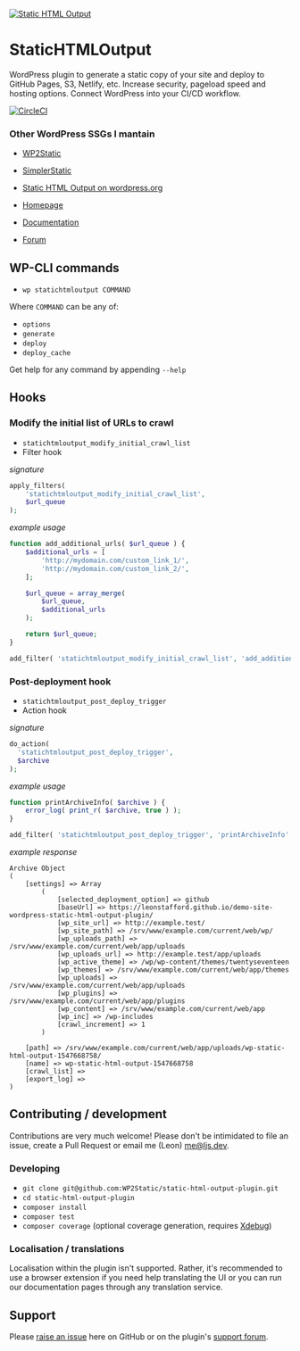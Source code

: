 [![Static HTML Output](https://cdn.statically.io/img/statichtmloutput.com/wp-content/uploads/2020/05/cropped-logo.png?w=200&f=auto)](https://statichtmloutput.com)

# StaticHTMLOutput

WordPress plugin to generate a static copy of your site and deploy to GitHub Pages, S3, Netlify, etc.  Increase security, pageload speed and hosting options. Connect WordPress into your CI/CD workflow.

[![CircleCI](https://circleci.com/gh/WP2Static/static-html-output-plugin.svg?style=svg)](https://circleci.com/gh/WP2Static/static-html-output-plugin)

### Other WordPress SSGs I mantain

 - [WP2Static](https://github.com/WP2Static/wp2static)
 - [SimplerStatic](https://github.com/WP2Static/simplerstatic)

 - [Static HTML Output on wordpress.org](https://wordpress.org/plugins/static-html-output-plugin)
 - [Homepage](https://statichtmloutput.com)
 - [Documentation](https://statichtmloutput.com/docs/)
 - [Forum](https://forum.wp2static.com)

## WP-CLI commands

 - `wp statichtmloutput COMMAND`

Where `COMMAND` can be any of:

 - `options`
 - `generate`
 - `deploy`
 - `deploy_cache`

Get help for any command by appending `--help`

## Hooks

### Modify the initial list of URLs to crawl

 - `statichtmloutput_modify_initial_crawl_list`
 - Filter hook

*signature*
```php
apply_filters(
    'statichtmloutput_modify_initial_crawl_list',
    $url_queue
);
```

*example usage*
```php
function add_additional_urls( $url_queue ) {
    $additional_urls = [
        'http://mydomain.com/custom_link_1/',
        'http://mydomain.com/custom_link_2/',
    ];

    $url_queue = array_merge(
        $url_queue,
        $additional_urls
    );

    return $url_queue;
}

add_filter( 'statichtmloutput_modify_initial_crawl_list', 'add_additional_urls' );
```
### Post-deployment hook

 - `statichtmloutput_post_deploy_trigger`
 - Action hook

*signature*
```php
do_action(
  'statichtmloutput_post_deploy_trigger',
  $archive
);
```

*example usage*
```php
function printArchiveInfo( $archive ) {
    error_log( print_r( $archive, true ) );
}

add_filter( 'statichtmloutput_post_deploy_trigger', 'printArchiveInfo' );
```

*example response*
```
Archive Object
(
    [settings] => Array
        (
            [selected_deployment_option] => github
            [baseUrl] => https://leonstafford.github.io/demo-site-wordpress-static-html-output-plugin/
            [wp_site_url] => http://example.test/
            [wp_site_path] => /srv/www/example.com/current/web/wp/
            [wp_uploads_path] => /srv/www/example.com/current/web/app/uploads
            [wp_uploads_url] => http://example.test/app/uploads
            [wp_active_theme] => /wp/wp-content/themes/twentyseventeen
            [wp_themes] => /srv/www/example.com/current/web/app/themes
            [wp_uploads] => /srv/www/example.com/current/web/app/uploads
            [wp_plugins] => /srv/www/example.com/current/web/app/plugins
            [wp_content] => /srv/www/example.com/current/web/app
            [wp_inc] => /wp-includes
            [crawl_increment] => 1
        )

    [path] => /srv/www/example.com/current/web/app/uploads/wp-static-html-output-1547668758/
    [name] => wp-static-html-output-1547668758
    [crawl_list] =>
    [export_log] =>
)

```

## Contributing / development

Contributions are very much welcome! Please don't be intimidated to file an issue, create a Pull Request or email me (Leon) [me@ljs.dev](mailto:me@ljs.dev).

### Developing

 - `git clone git@github.com:WP2Static/static-html-output-plugin.git`
 - `cd static-html-output-plugin`
 - `composer install`
 - `composer test`
 - `composer coverage` (optional coverage generation, requires [Xdebug](https://xdebug.org))


### Localisation / translations

Localisation within the plugin isn't supported. Rather, it's recommended to use a browser extension if you need help translating the UI or you can run our documentation pages through any translation service.

## Support

Please [raise an issue](https://github.com/WP2Static/static-html-output-plugin/issues/new) here on GitHub or on the plugin's [support forum](https://forum.wp2static.com).

